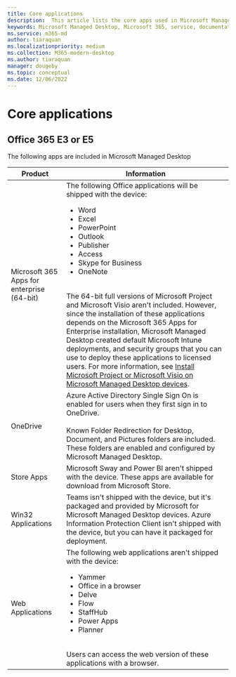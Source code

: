 ```yaml
---
title: Core applications
description:  This article lists the core apps used in Microsoft Managed Desktop.
keywords: Microsoft Managed Desktop, Microsoft 365, service, documentation
ms.service: m365-md
author: tiaraquan
ms.localizationpriority: medium
ms.collection: M365-modern-desktop
ms.author: tiaraquan
manager: dougeby
ms.topic: conceptual
ms.date: 12/06/2022
---
```


# Core applications

## Office 365 E3 or E5

The following apps are included in Microsoft Managed Desktop

| Product | Information |
| ----- | ----- |
| Microsoft 365 Apps for enterprise (64-bit) | The following Office applications will be shipped with the device:<br><ul><li>Word</li><li>Excel</li><li>PowerPoint</li><li>Outlook</li><li>Publisher</li><li>Access</li><li>Skype for Business</li><li>OneNote</li></ul><br>The 64-bit full versions of Microsoft Project and Microsoft Visio aren't included. However, since the installation of these applications depends on the Microsoft 365 Apps for Enterprise installation, Microsoft Managed Desktop created default Microsoft Intune deployments, and security groups that you can use to deploy these applications to licensed users. For more information, see [Install Microsoft Project or Microsoft Visio on Microsoft Managed Desktop devices](../operate/project-visio.md). |
| OneDrive | Azure Active Directory Single Sign On is enabled for users when they first sign in to OneDrive.<br><br>Known Folder Redirection for Desktop, Document, and Pictures folders are included. These folders are enabled and configured by Microsoft Managed Desktop. |
| Store Apps | Microsoft Sway and Power BI aren't shipped with the device. These apps are available for download from Microsoft Store. |
| Win32 Applications | Teams isn't shipped with the device, but it's packaged and provided by Microsoft for Microsoft Managed Desktop devices. Azure Information Protection Client isn't shipped with the device, but you can have it packaged for deployment. |
| Web Applications | The following web applications aren't shipped with the device: <ul><li>Yammer</li><li>Office in a browser</li><li>Delve</li><li>Flow</li><li>StaffHub</li><li>Power Apps</li><li>Planner</li></ul> <br>Users can access the web version of these applications with a browser. |
